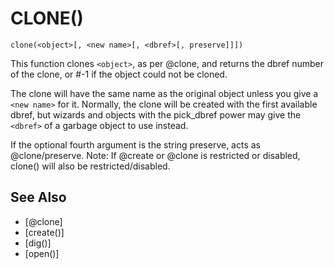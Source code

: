 # CLONE()
`clone(<object>[, <new name>[, <dbref>[, preserve]]])`

  This function clones `<object>`, as per @clone, and returns the dbref number of the clone, or #-1 if the object could not be cloned.

  The clone will have the same name as the original object unless you give a `<new name>` for it. Normally, the clone will be created with the first available dbref, but wizards and objects with the pick_dbref power may give the `<dbref>` of a garbage object to use instead.

  If the optional fourth argument is the string preserve, acts as @clone/preserve.
  Note: If @create or @clone is restricted or disabled, clone() will also be restricted/disabled.


## See Also
- [@clone]
- [create()]
- [dig()]
- [open()]

